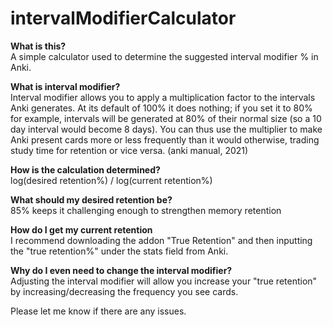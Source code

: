 # intervalModifierCalculator

<b>What is this?</b><br>
A simple calculator used to determine the suggested interval modifier % in Anki. 

<b>What is interval modifier?</b><br>
Interval modifier allows you to apply a multiplication factor to the intervals Anki generates. At its default of 100% it does nothing; if you set it to 80% for example, intervals will be generated at 80% of their normal size (so a 10 day interval would become 8 days). You can thus use the multiplier to make Anki present cards more or less frequently than it would otherwise, trading study time for retention or vice versa. (anki manual, 2021)

<b>How is the calculation determined?</b><br>
log(desired retention%) / log(current retention%)

<b>What should my desired retention be?</b><br>
85% keeps it challenging enough to strengthen memory retention

<b>How do I get my current retention</b><br>
I recommend downloading the addon "True Retention" and then inputting the "true retention%" under the stats field from Anki.

<b>Why do I even need to change the interval modifier?</b><br>
Adjusting the interval modifier will allow you increase your "true retention" by increasing/decreasing the frequency you see cards.

Please let me know if there are any issues.
